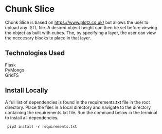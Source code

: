 # Chunk Slice
Chunk Slice is based on https://www.plotz.co.uk/ but allows the user to upload any .STL file. A desired object height can then be set before viewing the object as built with cubes. The, by specifying a layer, the user can view the neccesary blocks to place in that layer. 

## Technologies Used
Flask <br/>
PyMongo <br/>
GridFS 

## Install Locally
A full list of dependencies is found in the requirements.txt file in the root directory. Place the files in a local directory and navigate to the directory containing the requirements.txt file. Run the command below in the terminal to install all dependencies.

     pip3 install -r requirements.txt
